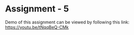 # Assignment - 5

Demo of this assignment can be viewed by following this link: https://youtu.be/tNqqBeQ-CMk
